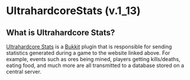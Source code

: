 UltrahardcoreStats (v.1_13)
==========================

What is Ultrahardcore Stats?
----------------------------

[Ultrahardcore Stats](http://uhc.ttaylorr.com) is a [Bukkit](http://bukkit.org) plugin that is responsible for sending statistics generated during a game to the website linked above.  For example, events such as ores being mined, players getting kills/deaths, eating food, and much more are all transmitted to a database stored on a central server.

